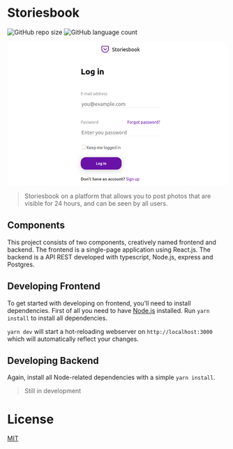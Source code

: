 # Storiesbook

![GitHub repo size](https://img.shields.io/github/repo-size/iuricode/README-template?style=for-the-badge)
![GitHub language count](https://img.shields.io/github/languages/count/iuricode/README-template?style=for-the-badge)

<img src="frontend/src/assets/loginscreen.png" alt="storiesbook login">

> Storiesbook on a platform that allows you to post photos that are visible for 24 hours, and can be seen by all users.

## Components

This project consists of two components, creatively named frontend and backend. The frontend is a single-page application using React.js. The backend is a API REST developed with typescript, Node.js, express and Postgres.

## Developing Frontend

To get started with developing on frontend, you'll need to install dependencies. First of all you need to have [Node.js](https://nodejs.org) installed. Run `yarn install` to install all dependencies.

`yarn dev` will start a hot-reloading webserver on `http://localhost:3000` which will automatically reflect your changes.

## Developing Backend

Again, install all Node-related dependencies with a simple `yarn install`.

> Still in development

# License

[MIT](http://opensource.org/licenses/MIT)